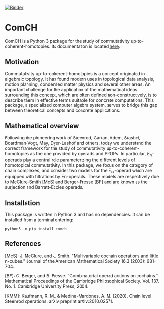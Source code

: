[![Binder](https://mybinder.org/badge_logo.svg)](https://mybinder.org/v2/gh/ammedmar/comch/master?filepath=notebooks)

# ComCH

ComCH is a Python 3 package for the study of commutativity up-to-coherent-homotopies. Its documentation is located [here](https://comch.readthedocs.io/en/latest/index.html).

## Motivation

Commutativity up-to-coherent-homotopies is a concept originated in algebraic topology. It has found modern uses in topological data analysis, motion planning, condensed matter physics and several other areas. An important challenge for the application of the mathematical ideas surrounding this concept, which are often defined non-constructively, is to describe them in effective terms suitable for concrete computations. This package, a specialized computer algebra system, serves to bridge this gap between theoretical concepts and concrete applications.

## Mathematical overview

Following the pioneering work of Steenrod, Cartan, Adem, Stashef, Boardman-Vogt, May, Dyer-Lashof and others, today we understand the correct framework for the study of commutativity up-to-coherent-homotopies as the one provided by operads and PROPs. In particular, $E_n$-operads play a central role parameterizing the different levels of homotopical commutativity. In this package, we focus on the category of chain complexes, and consider two models for the $E_\infty$-operad which are equipped with filtrations by En-operads. These models are respectively due to McClure-Smith [McS] and Berger-Fresse [BF] and are known as the surjection and Barratt-Eccles operads.

## Installation

This package is written in Python 3 and has no dependencies. It can be installed from a terminal entering:

`python3 -m pip install comch`

## References

[McS]: J. McClure, and J. Smith. "Multivariable cochain operations and little n-cubes." Journal of the American Mathematical Society 16.3 (2003): 681-704.

[BF]: C. Berger, and B. Fresse. "Combinatorial operad actions on cochains." Mathematical Proceedings of the Cambridge Philosophical Society. Vol. 137. No. 1. Cambridge University Press, 2004.

[KMM]: Kaufmann, R. M., & Medina-Mardones, A. M. (2020). Chain level Steenrod operations. arXiv preprint arXiv:2010.02571.
